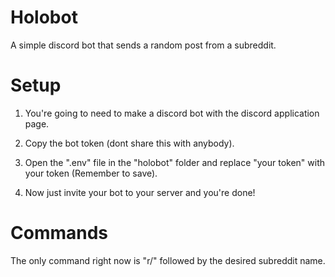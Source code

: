 # Holobot
A simple discord bot that sends a random post from a subreddit.

# Setup

1. You're going to need to make a discord bot with the discord application page.

2. Copy the bot token (dont share this with anybody).

3. Open the ".env" file in the "holobot" folder and replace "your token" with your token (Remember to save).

4. Now just invite your bot to your server and you're done!

# Commands
The only command right now is "r/" followed by the desired subreddit name.
